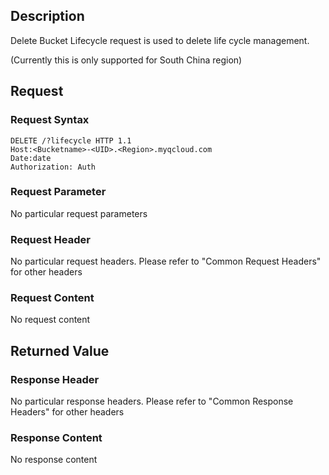 ## Description
Delete Bucket Lifecycle request is used to delete life cycle management.

(Currently this is only supported for South China region)

## Request

### Request Syntax

```HTTP
DELETE /?lifecycle HTTP 1.1
Host:<Bucketname>-<UID>.<Region>.myqcloud.com
Date:date
Authorization: Auth
```

### Request Parameter

No particular request parameters

### Request Header

No particular request headers. Please refer to "Common Request Headers" for other headers

### Request Content

No request content

## Returned Value

### Response Header

No particular response headers. Please refer to "Common Response Headers" for other headers

### Response Content

No response content


